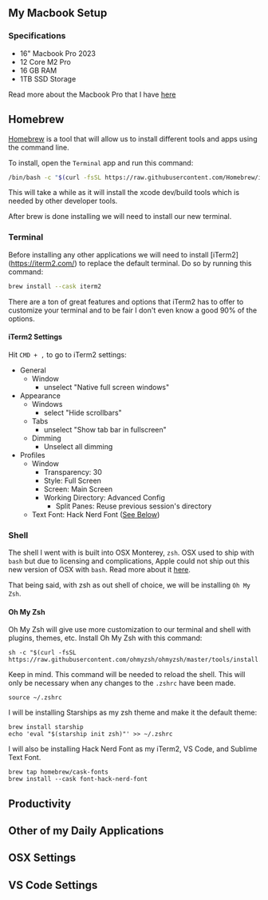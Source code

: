 ## My Macbook Setup

### Specifications
- 16" Macbook Pro 2023
- 12 Core M2 Pro
- 16 GB RAM
- 1TB SSD Storage

Read more about the Macbook Pro that I have [here](https://everymac.com/systems/apple/macbook_pro/macbook-pro-silicon-faq/)


## Homebrew

[Homebrew](https://brew.sh/) is a tool that will allow us to install different tools and apps using the command line.

To install, open the `Terminal` app and run this command:

```sh
/bin/bash -c "$(curl -fsSL https://raw.githubusercontent.com/Homebrew/install/HEAD/install.sh)"
```

This will take a while as it will install the xcode dev/build tools which is needed by other developer tools.

After brew is done installing we will need to install our new terminal.

### Terminal
Before installing any other applications we will need to install [iTerm2] (https://iterm2.com/) to replace the default terminal. Do so by running this command: 

```sh
brew install --cask iterm2
```

There are a ton of great features and options that iTerm2 has to offer to customize your terminal and to be fair I don't even know a good 90% of the options.

#### iTerm2 Settings
Hit `CMD + ,` to go to iTerm2 settings: 
- General
    - Window
        - unselect "Native full screen windows"
- Appearance
    - Windows
        - select "Hide scrollbars"
    - Tabs
        - unselect "Show tab bar in fullscreen"
    - Dimming
        - Unselect all dimming
- Profiles
    - Window
        - Transparency: 30
        - Style: Full Screen
        - Screen: Main Screen
        - Working Directory: Advanced Config
            - Split Panes: Reuse previous session's directory
    - Text
        Font: Hack Nerd Font ([See Below](#oh-my-zsh))
### Shell
The shell I went with is built into OSX Monterey, `zsh`. OSX used to ship with `bash` but due to licensing and complications, Apple could not ship out this new version of OSX with `bash`. Read more about it [here](#). 

That being said, with zsh as out shell of choice, we will be installing `Oh My Zsh`. 
#### Oh My Zsh
Oh My Zsh will give use more customization to our terminal and shell with plugins, themes, etc. Install Oh My Zsh with this command:

```
sh -c "$(curl -fsSL https://raw.githubusercontent.com/ohmyzsh/ohmyzsh/master/tools/install.sh)"
```

Keep in mind. This command will be needed to reload the shell. This will only be necessary when any changes to the `.zshrc` have been made.
```
source ~/.zshrc
```

I will be installing Starships as my zsh theme and  make it the default theme:
```
brew install starship
echo 'eval "$(starship init zsh)"' >> ~/.zshrc
```
I will also be installing Hack Nerd Font as my iTerm2, VS Code, and Sublime Text Font. 
```
brew tap homebrew/cask-fonts
brew install --cask font-hack-nerd-font
```

## Productivity

## Other of my Daily Applications

## OSX Settings


## VS Code Settings
